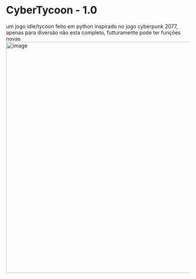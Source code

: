 # CyberTycoon - 1.0
um jogo idle/tycoon feito em python inspirado no jogo cyberpunk 2077, apenas para diversão
não esta completo, futturamente pode ter funções novas
<img width="802" height="634" alt="image" src="https://github.com/user-attachments/assets/ae88ebec-6c51-4708-91a7-d96250656bba" />
